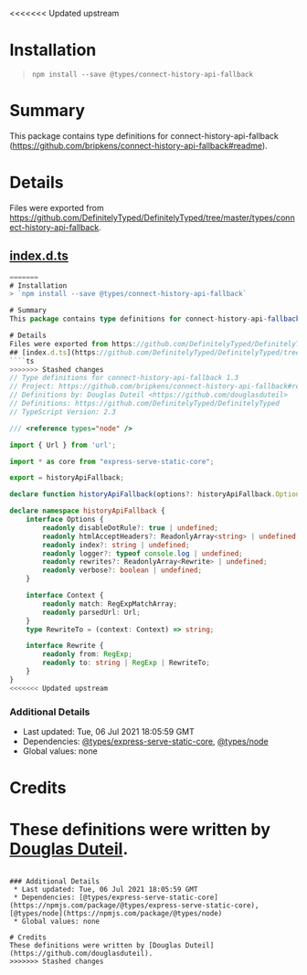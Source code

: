 <<<<<<< Updated upstream
# Installation
> `npm install --save @types/connect-history-api-fallback`

# Summary
This package contains type definitions for connect-history-api-fallback (https://github.com/bripkens/connect-history-api-fallback#readme).

# Details
Files were exported from https://github.com/DefinitelyTyped/DefinitelyTyped/tree/master/types/connect-history-api-fallback.
## [index.d.ts](https://github.com/DefinitelyTyped/DefinitelyTyped/tree/master/types/connect-history-api-fallback/index.d.ts)
````ts
=======
# Installation
> `npm install --save @types/connect-history-api-fallback`

# Summary
This package contains type definitions for connect-history-api-fallback (https://github.com/bripkens/connect-history-api-fallback#readme).

# Details
Files were exported from https://github.com/DefinitelyTyped/DefinitelyTyped/tree/master/types/connect-history-api-fallback.
## [index.d.ts](https://github.com/DefinitelyTyped/DefinitelyTyped/tree/master/types/connect-history-api-fallback/index.d.ts)
````ts
>>>>>>> Stashed changes
// Type definitions for connect-history-api-fallback 1.3
// Project: https://github.com/bripkens/connect-history-api-fallback#readme
// Definitions by: Douglas Duteil <https://github.com/douglasduteil>
// Definitions: https://github.com/DefinitelyTyped/DefinitelyTyped
// TypeScript Version: 2.3

/// <reference types="node" />

import { Url } from 'url';

import * as core from "express-serve-static-core";

export = historyApiFallback;

declare function historyApiFallback(options?: historyApiFallback.Options): core.RequestHandler;

declare namespace historyApiFallback {
    interface Options {
        readonly disableDotRule?: true | undefined;
        readonly htmlAcceptHeaders?: ReadonlyArray<string> | undefined;
        readonly index?: string | undefined;
        readonly logger?: typeof console.log | undefined;
        readonly rewrites?: ReadonlyArray<Rewrite> | undefined;
        readonly verbose?: boolean | undefined;
    }

    interface Context {
        readonly match: RegExpMatchArray;
        readonly parsedUrl: Url;
    }
    type RewriteTo = (context: Context) => string;

    interface Rewrite {
        readonly from: RegExp;
        readonly to: string | RegExp | RewriteTo;
    }
}
<<<<<<< Updated upstream

````

### Additional Details
 * Last updated: Tue, 06 Jul 2021 18:05:59 GMT
 * Dependencies: [@types/express-serve-static-core](https://npmjs.com/package/@types/express-serve-static-core), [@types/node](https://npmjs.com/package/@types/node)
 * Global values: none

# Credits
These definitions were written by [Douglas Duteil](https://github.com/douglasduteil).
=======

````

### Additional Details
 * Last updated: Tue, 06 Jul 2021 18:05:59 GMT
 * Dependencies: [@types/express-serve-static-core](https://npmjs.com/package/@types/express-serve-static-core), [@types/node](https://npmjs.com/package/@types/node)
 * Global values: none

# Credits
These definitions were written by [Douglas Duteil](https://github.com/douglasduteil).
>>>>>>> Stashed changes
